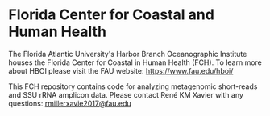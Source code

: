 # Florida Center for Coastal and Human Health
The Florida Atlantic University's Harbor Branch Oceanographic Institute houses the Florida Center for Coastal in Human Health (FCH). 
To learn more about HBOI please visit the FAU website: https://www.fau.edu/hboi/

This FCH repository contains code for analyzing metagenomic short-reads and SSU rRNA amplicon data.
Please contact René KM Xavier with any questions: rmillerxavie2017@fau.edu
